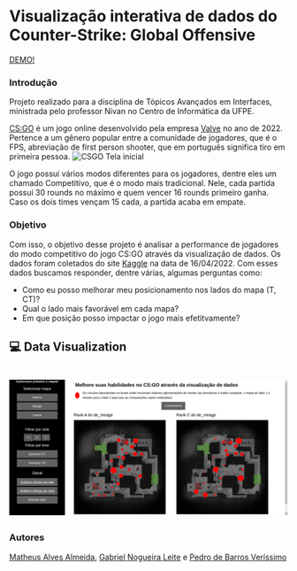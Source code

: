 # Visualização interativa de dados do Counter-Strike: Global Offensive

[DEMO!](https://gabrielnogueiralt.github.io/) 

### Introdução
Projeto realizado para a disciplina de Tópicos Avançados em Interfaces, ministrada pelo professor Nivan no Centro de Informática da UFPE.

[CS:GO](https://store.steampowered.com/app/730/CounterStrike_Global_Offensive/) é um jogo online desenvolvido pela empresa [Valve](https://www.valvesoftware.com/pt-br/) no ano de 2022. Pertence a um gênero popular entre a comunidade de jogadores, que é o FPS, abreviação de first person shooter, que em português significa tiro em primeira pessoa.
![CSGO Tela inicial](https://steamuserimages-a.akamaihd.net/ugc/1745688678476285371/83C0ACED8FBAE0F216CCB0ACF822A53A43FC36EB/?imw=5000&imh=5000&ima=fit&impolicy=Letterbox&imcolor=%23000000&letterbox=false)

O jogo possui vários modos diferentes para os jogadores, dentre eles um chamado Competitivo, que é o modo mais tradicional. Nele, cada partida possui 30 rounds no máximo e quem vencer 16 rounds primeiro ganha. Caso os dois times vençam 15 cada, a partida acaba em empate.

### Objetivo
Com isso, o objetivo desse projeto é analisar a performance de jogadores do modo competitivo do jogo CS:GO através da visualização de dados. Os dados foram coletados do site [Kaggle](https://www.kaggle.com/datasets/skihikingkevin/csgo-matchmaking-damage) na data de 16/04/2022. Com esses dados buscamos responder, dentre várias, algumas perguntas como:
- Como eu posso melhorar meu posicionamento nos lados do mapa (T, CT)?
- Qual o lado mais favorável em cada mapa?
- Em que posição posso impactar o jogo mais efetitvamente?

## 💻 Data Visualization

<h1 align="center">
    <img src="https://raw.githubusercontent.com/MatheusAlvesAlmeida/CSGO-Data-Visualization/master/assets/demo.png">
</h1>

### Autores
[Matheus Alves Almeida](https://github.com/MatheusAlvesAlmeida),
[Gabriel Nogueira Leite](https://github.com/gabrielnogueiralt) e
[Pedro de Barros Veríssimo](https://github.com/pbv2)
